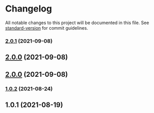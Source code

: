 # Changelog

All notable changes to this project will be documented in this file. See [standard-version](https://github.com/conventional-changelog/standard-version) for commit guidelines.

### [2.0.1](https://github.com/Duanyu950425/happy/compare/v1.0.2...v2.0.1) (2021-09-08)

## [2.0.0](https://github.com/Duanyu950425/happy/compare/v1.0.2...v2.0.0) (2021-09-08)

## [2.0.0](https://github.com/Duanyu950425/happy/compare/v1.0.2...v2.0.0) (2021-09-08)

### [1.0.2](https://github.com/Duanyu950425/happy/compare/v1.0.1...v1.0.2) (2021-08-24)

## 1.0.1 (2021-08-19)
